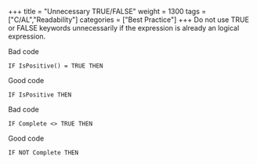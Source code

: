 +++
title = "Unnecessary TRUE/FALSE"
weight = 1300
tags = ["C/AL","Readability"]
categories = ["Best Practice"]
+++
Do not use TRUE or FALSE keywords unnecessarily if the expression is already an logical expression.

Bad code

```al
IF IsPositive() = TRUE THEN  
```      
    

Good code

```al
IF IsPositive THEN  
```      


Bad code

```
IF Complete <> TRUE THEN  
```      
    

Good code

```al
IF NOT Complete THEN
```
